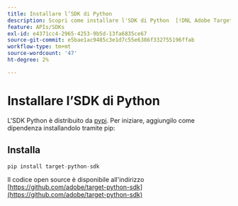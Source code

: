 ```yaml
---
title: Installare l’SDK di Python
description: Scopri come installare l'SDK di Python  [!DNL Adobe Target] .
feature: APIs/SDKs
exl-id: e4371cc4-2965-4253-9b5d-13fa6835ce67
source-git-commit: e5bae1ac9485c3e1d7c55e6386f332755196ffab
workflow-type: tm+mt
source-wordcount: '47'
ht-degree: 2%

---
```


# Installare l’SDK di Python

L&#39;SDK Python è distribuito da [pypi](https://pypi.org/project/target-python-sdk). Per iniziare, aggiungilo come dipendenza installandolo tramite pip:

## Installa

```python {line-numbers="true"}
pip install target-python-sdk
```

Il codice open source è disponibile all&#39;indirizzo [https://github.com/adobe/target-python-sdk](https://github.com/adobe/target-python-sdk)
